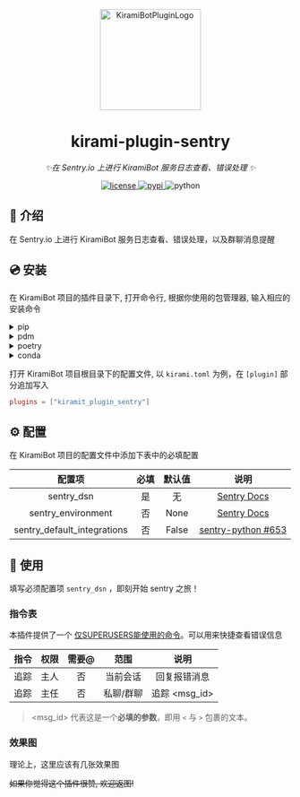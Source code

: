 <div align="center">
  <a href="#"><img src="https://kiramibot.dev/img/logo.svg" width="180" height="180" alt="KiramiBotPluginLogo"></a>
</div>

<div align="center">

# kirami-plugin-sentry

_✨在 Sentry.io 上进行 KiramiBot 服务日志查看、错误处理 ✨_


<a href="./LICENSE">
    <img src="https://img.shields.io/github/license/owner/kirami-plugin-sentry.svg" alt="license">
</a>
<a href="https://pypi.python.org/pypi/kiramibot-plugin-sentry">
    <img src="https://img.shields.io/pypi/v/kirami-plugin-sentry.svg" alt="pypi">
</a>
<img src="https://img.shields.io/badge/python-3.10+-blue.svg" alt="python">

</div>

## 📖 介绍

在 Sentry.io 上进行 KiramiBot 服务日志查看、错误处理，以及群聊消息提醒

## 💿 安装

在 KiramiBot 项目的插件目录下, 打开命令行, 根据你使用的包管理器, 输入相应的安装命令

<details>
<summary>pip</summary>

```bash
pip install kirami-plugin-sentry
```

</details>
<details>
<summary>pdm</summary>

```bash
pdm add kirami-plugin-sentry
```

</details>
<details>
<summary>poetry</summary>

```bash
poetry add kirami-plugin-sentry
```

</details>
<details>
<summary>conda</summary>

```bash
conda install kirami-plugin-sentry
```

</details>

打开 KiramiBot 项目根目录下的配置文件, 以 `kirami.toml` 为例，在 `[plugin]` 部分追加写入

```toml
plugins = ["kiramit_plugin_sentry"]
```

## ⚙️ 配置

在 KiramiBot 项目的配置文件中添加下表中的必填配置

| 配置项 | 必填 | 默认值 | 说明 |
|:-----:|:----:|:----:|:----:|
| sentry_dsn | 是 | 无 | [Sentry Docs](https://docs.sentry.io/platforms/python/configuration/options/) |
| sentry_environment | 否 | None | [Sentry Docs](https://docs.sentry.io/platforms/python/configuration/options/) |
| sentry_default_integrations | 否 | False | [sentry-python #653](https://github.com/getsentry/sentry-python/issues/653) |

## 🎉 使用

填写必须配置项 `sentry_dsn` ，即刻开始 sentry 之旅！

### 指令表

本插件提供了一个 [仅SUPERUSERS能使用的命令](./kirami_plugin_sentry/plugin.py)。可以用来快捷查看错误信息

| 指令 | 权限 | 需要@ | 范围 | 说明 |
|:-----:|:----:|:----:|:----:|:----:|
| 追踪 | 主人 | 否 | 当前会话 | 回复报错消息 |
| 追踪 | 主任 | 否 | 私聊/群聊 | 追踪 <msg_id> |

> <msg_id> 代表这是一个**必填的参数**，即用 `<` 与 `>` 包裹的文本。

### 效果图

理论上，这里应该有几张效果图

~~如果你觉得这个插件很赞, 欢迎返图!~~
